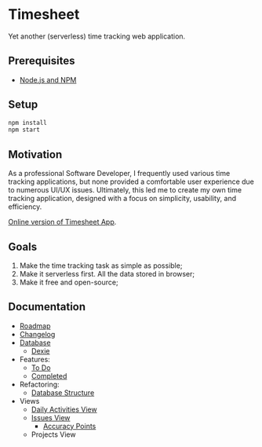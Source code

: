 # Timesheet

Yet another (serverless) time tracking web application.

## Prerequisites

* [Node.js and NPM](https://nodejs.org/en)

## Setup

```bash
npm install
npm start
```

## Motivation 

As a professional Software Developer, I frequently used various time tracking applications, but none provided a comfortable user experience due to numerous UI/UX issues. Ultimately, this led me to create my own time tracking application, designed with a focus on simplicity, usability, and efficiency.

[Online version of Timesheet App](https://time.e-dreams.lv/).

## Goals

1. Make the time tracking task as simple as possible;
2. Make it serverless first. All the data stored in browser;
3. Make it free and open-source;

## Documentation

* [Roadmap](/docs/roadmap.md)
* [Changelog](./docs/changelog.md)
* [Database](./docs/database.md)
  * [Dexie](./docs/dexie.md)
* Features:
  * [To Do](./docs/todo.md)
  * [Completed](./docs/completed.md)
* Refactoring:
  * [Database Structure](./docs/refactoring/database_structure.md)
* Views
  * [Daily Activities View](./docs/views/daily_activity.md)
  * [Issues View](./docs/views/issues.md)
    * [Accuracy Points](./docs/accuracy_points.md)
  * Projects View
